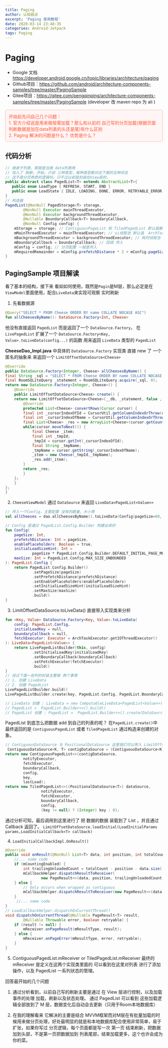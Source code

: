 ```yaml
---
title: Paging
author: 认知弱点
excerpt: 'Paging 使用教程'
date: 2020-03-14 23:48:35
categories: Android-Jetpack
tags: Paging
---
```

# Paging
* Google 文档 https://developer.android.google.cn/topic/libraries/architecture/paging
* Github项目：https://github.com/android/architecture-components-samples/tree/master/PagingSample
* Gitee项目：https://gitee.com/pengqinping/architecture-components-samples/tree/master/PagingSample (developer 改 maven repo 为 ali )

<div style='background:#fff5f5; color:#ff502c; display:block; font-size: 14px; margin: 16px 0;padding: 10px; border-radius:5px;border: 1px #f97d64 dashed'> 开始前先问自己几个问题：<br/>1. 官方介绍说是用来做按需加载？那么和以前的 自己写的分页加载(根据页面判断数据是加在data列表的头还是尾)有什么区别<br/>2. Paging 解决的问题是什么？ 优势是什么？</div>

## 代码分析

```java
// 继承于列表，那就是当做 data列表用
// 加入了 刷新，开始，介绍 三种类型，每种类型都对应下面的五种状态
// 这不是分页熟悉的逻辑吗，只不过以前是封装在View层的，
public abstract class PagedList<T> extends AbstractList<T>{
   public enum LoadType { REFRESH, START, END }
   public enum LoadState { IDLE, LOADING, DONE, ERROR, RETRYABLE_ERROR }
}
// 构造器
PagedList(@NonNull PagedStorage<T> storage,
        @NonNull Executor mainThreadExecutor,
        @NonNull Executor backgroundThreadExecutor,
        @Nullable BoundaryCallback<T> boundaryCallback,
        @NonNull Config config) {
    mStorage = storage; // ContiguousPageList 和 TiledPagedList 默认值都是 new PagedStorage<V>() 
    mMainThreadExecutor = mainThreadExecutor; // ui线程池 默认值  ArchTaskExecutor.getMainThreadExecutor()
    mBackgroundThreadExecutor = backgroundThreadExecutor; // 耗时线程池 默认值： ArchTaskExecutor.getIOThreadExecutor()
    mBoundaryCallback = boundaryCallback; // 回调 传入
    mConfig = config; // 分页配置 一般是传入
    mRequiredRemainder = mConfig.prefetchDistance * 2 + mConfig.pageSize;
}

```

## PagingSample 项目解读

看了基本的结构，接下来 看如如何使用，既然是`Pagin`是M层，那么必定是在`ViewModel`里面使用，配合`LiveData`来实现可观察 实时刷新

1. 先看数据源
```kotlin
@Query("SELECT * FROM Cheese ORDER BY name COLLATE NOCASE ASC")
fun allCheesesByName(): DataSource.Factory<Int, Cheese>
```
他没有直接返回 `PagedList` 而是返回了一个 `DataSource.Factory`， 在 `LivePagedList` 扩展了一个  `DataSource.Factory<Key, Value>.toLiveData(config...)` 的函数 用来返回 `LiveData` 类型的 `PagedList`

**CheeseDao_Impl.java** 中具体的  `DataSource.Factory` 实现类
直接 new 了 一个匿名的抽象来 来返回一个 `LimitOffsetDataSource<Cheese>`
 
```java
@Override
public DataSource.Factory<Integer, Cheese> allCheesesByName() {
final String _sql = "SELECT * FROM Cheese ORDER BY name COLLATE NOCASE ASC";
final RoomSQLiteQuery _statement = RoomSQLiteQuery.acquire(_sql, 0);
return new DataSource.Factory<Integer, Cheese>() { 
    @Override
    public LimitOffsetDataSource<Cheese> create() {
    return new LimitOffsetDataSource<Cheese>(__db, _statement, false , "Cheese") {
        @Override
        protected List<Cheese> convertRows(Cursor cursor) {
        final int _cursorIndexOfId = CursorUtil.getColumnIndexOrThrow(cursor, "id");
        final int _cursorIndexOfName = CursorUtil.getColumnIndexOrThrow(cursor, "name");
        final List<Cheese> _res = new ArrayList<Cheese>(cursor.getCount());
        while(cursor.moveToNext()) {
            final Cheese _item;
            final int _tmpId;
            _tmpId = cursor.getInt(_cursorIndexOfId);
            final String _tmpName;
            _tmpName = cursor.getString(_cursorIndexOfName);
            _item = new Cheese(_tmpId,_tmpName);
            _res.add(_item);
        }
        return _res;
        }
    };
    }
};
}
```

2. `CheeseViewModel` 通过 `DataSource` 来返回 `LiveData<PagedList<Value>> ` 

```kotlin
// 传入一个Config，主要配置 没有的数量，大小等
val allCheeses = dao.allCheesesByName().toLiveData(Config(pageSize=60, enablePlaceholders=true, maxSize=200))

// Config 是通过 PagedList.Config.Builder 构建出来的
fun Config(
    pageSize: Int,
    prefetchDistance: Int = pageSize,
    enablePlaceholders: Boolean = true,
    initialLoadSizeHint: Int =
            pageSize * PagedList.Config.Builder.DEFAULT_INITIAL_PAGE_MULTIPLIER,
    maxSize: Int = PagedList.Config.MAX_SIZE_UNBOUNDED
): PagedList.Config {
    return PagedList.Config.Builder()
            .setPageSize(pageSize)
            .setPrefetchDistance(prefetchDistance)
            .setEnablePlaceholders(enablePlaceholders)
            .setInitialLoadSizeHint(initialLoadSizeHint)
            .setMaxSize(maxSize)
            .build()
}
```

3. LimitOffsetDataSource<Cheese>.toLiveData() 直接带入实现类来分析

```kotlin 
fun <Key, Value> DataSource.Factory<Key, Value>.toLiveData(
    config: PagedList.Config,
    initialLoadKey = null,
    boundaryCallback = null,
    fetchExecutor: Executor = ArchTaskExecutor.getIOThreadExecutor()
): LiveData<PagedList<Value>> {
    return LivePagedListBuilder(this, config)
            .setInitialLoadKey(initialLoadKey)
            .setBoundaryCallback(boundaryCallback)
            .setFetchExecutor(fetchExecutor)
            .build()
}
// 经过下面一些列的封装主要做 两个事情
// 1. 创建 LiveData
// 2. 创建 PagedList 
LivePagedListBuilder.build() 
LivePagedListBuilder.create(key, PagedList.Config, PagedList.BoundaryCallback, DataSource.Factory<Key, Value>, Executor, Executor)

// LiveData 创建 : LiveData = new ComputableLiveData<PagedList<Value>>()
// PagedList =  PagedList.Builder<>().build()
// PagedList 创建 : PagedList =  PagedList.Builder<>().create(DataSource<K, T>, Executor,Executor, BoundaryCallback, Config, Key )
```

PagedList 到底怎么把数据 add 到自己的列表的呢？
在` PagedList.create() `中 最终返回的是 `ContiguousPagedList` 或者 `TiledPagedList` 通过构造来创建的对象。

```java
// ContiguousDataSource 与 PositionalDataSource 这里我们可以带入 LimitOffsetDataSource 来分析
 ContiguousDataSource<K, T> contigDataSource = (ContiguousDataSource<K, T>) dataSource;
return new ContiguousPagedList<>(contigDataSource,
        notifyExecutor,
        fetchExecutor,
        boundaryCallback,
        config,
        key,
        lastLoad);
return new TiledPagedList<>((PositionalDataSource<T>) dataSource,
                notifyExecutor,
                fetchExecutor,
                boundaryCallback,
                config,
                (key != null) ? (Integer) key : 0);
```

通过分析可知，最后调用到这里进行了 把 数据的数据 装载到了 List ，并且通过 Callback 返回了。
`LimitOffsetDataSource.loadInitial(LoadInitialParams params,LoadInitialCallback<T> callback)`

4. `LoadInitialCallbackImpl.OnResult()`
```java
@Override
public void onResult(@NonNull List<T> data, int position, int totalCount) {
    //... some code
    if (mCountingEnabled) {
        int trailingUnloadedCount = totalCount - position - data.size();
        mCallbackHelper.dispatchResultToReceiver(
                new PageResult<>(data, position, trailingUnloadedCount, 0));
    } else {
        // Only occurs when wrapped as contiguous
        mCallbackHelper.dispatchResultToReceiver(new PageResult<>(data, position));
    }
     //... some code
}
// LoadCallbackHelper.dispatchOnCurrentThread()
void dispatchOnCurrentThread(@Nullable PageResult<T> result,
        @Nullable Throwable error, boolean retryable) {
    if (result != null) {
        mReceiver.onPageResult(mResultType, result);
    } else {
        mReceiver.onPageError(mResultType, error, retryable);
    }
}
```

5. ContiguousPagedList.mReceiver or TiledPagedList.mReceiver
最终的 mReceiver 是定义在这两个实现类里面的
可以看到在这里对列表 进行了添加操作，以及 PagedList 一系列状态的管理。


回答最开始的几个问题
1. 通过分析看到，以前自己写的刷新主要是通过 在 View 层进行控制，以及加载事件的处理 加载，刷新以及状态处理。 通过 PagedList 可以看到 这些加载逻辑全部放到了 M 层，数据变化后自动会去更新（只用于Room本地数据库）

2. 在我的理解看来 它解决的主要是结合 MVVM框架而对M层在有批量加载的时候用来做分页处理，好处最明显的就是和本地数据库配合使用非常简单，易于扩张，如果你写过 分页逻辑，每个页面都是写一次 第一页 结束刷新，把数据加到头部，不是第一页把数据加到 列表尾部，结束加载更多，这个也许会成为你的菜。